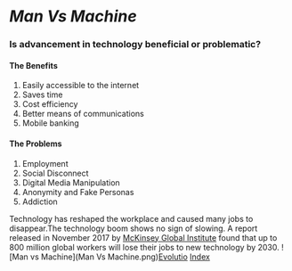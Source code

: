 # ***Man Vs Machine***
### Is advancement in technology beneficial or problematic?
#### The Benefits
1. Easily accessible to the internet 
1. Saves time 
1. Cost efficiency
1. Better means of communications
1. Mobile banking

#### The Problems
1. Employment
1. Social Disconnect
1. Digital Media Manipulation 
1. Anonymity and Fake Personas
1. Addiction

Technology has reshaped the workplace and caused many jobs to disappear.The technology boom shows no sign of slowing. A report released in November 2017 by [McKinsey Global Institute](https://www.mckinsey.com/featured-insights/future-of-work/jobs-lost-jobs-gained-what-the-future-of-work-will-mean-for-jobs-skills-and-wages) found that up to 800 million global workers will lose their jobs to new technology by 2030.
![Man vs Machine](Man Vs Machine.png)[Evolutio](Evolution.jpeg)
[Index](index)
